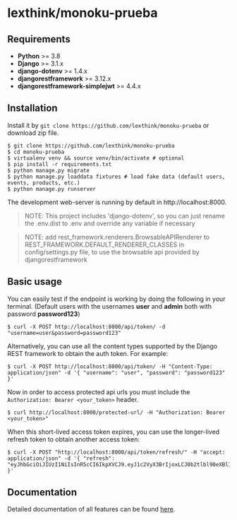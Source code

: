 # lexthink/monoku-prueba

## Requirements

* **Python** >= 3.8
* **Django** >= 3.1.x
* **django-dotenv** >= 1.4.x
* **djangorestframework** >= 3.12.x
* **djangorestframework-simplejwt** >= 4.4.x

## Installation

Install it by `git clone https://github.com/lexthink/monoku-prueba` or download zip file.

```shell
$ git clone https://github.com/lexthink/monoku-prueba
$ cd monoku-prueba
$ virtualenv venv && source venv/bin/activate # optional
$ pip install -r requirements.txt
$ python manage.py migrate
$ python manage.py loaddata fixtures # load fake data (default users, events, products, etc.)
$ python manage.py runserver
```
The development web-server is running by default in http://localhost:8000.

> NOTE: This project includes 'django-dotenv', so you can just rename the .env.dist to .env and override any variable if necessary

> NOTE: add rest_framework.renderers.BrowsableAPIRenderer to REST_FRAMEWORK.DEFAULT_RENDERER_CLASSES in config/settings.py file, to use the browsable api provided by djangorestframework

## Basic usage

You can easily test if the endpoint is working by doing the following in your terminal. (Default users with the usernames **user** and **admin** both with password **password123**)

```shell
$ curl -X POST http://localhost:8000/api/token/ -d "username=user&password=password123"
```

Alternatively, you can use all the content types supported by the Django REST framework to obtain the auth token. For example:

```shell
$ curl -X POST http://localhost:8000/api/token/ -H "Content-Type: application/json" -d '{ "username": "user", "password": "password123" }'
```

Now in order to access protected api urls you must include the `Authorization: Bearer <your_token>` header.

```shell
$ curl http://localhost:8000/protected-url/ -H "Authorization: Bearer <your_token>"
```

When this short-lived access token expires, you can use the longer-lived refresh token to obtain another access token:

```shell
$ curl -X POST "http://localhost:8000/api/token/refresh/" -H "accept: application/json" -d '{ "refresh": "eyJhbGciOiJIUzI1NiIsInR5cCI6IkpXVCJ9.eyJ1c2VyX3BrIjoxLCJ0b2tlbl90eXBlIjoicmVmcmVzaCIsImNvbGRfc3R1ZmYiOiLimIMiLCJleHAiOjIzNDU2NywianRpIjoiZGUxMmY0ZTY3MDY4NDI3ODg5ZjE1YWMyNzcwZGEwNTEifQ.aEoAYkSJjoWH1boshQAaTkf8G3yn0kapko6HFRt7Rh4" }'
```

## Documentation

Detailed documentation of all features can be found [here](docs/index.md).
